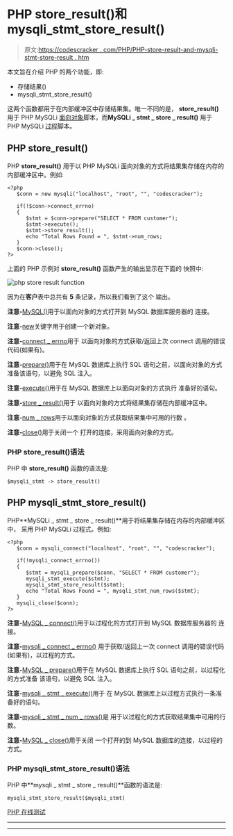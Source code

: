 # PHP store_result()和 mysqli_stmt_store_result()

> 原文:[https://codescracker . com/PHP/PHP-store-result-and-mysqli-stmt-store-result . htm](https://codescracker.com/php/php-store-result-and-mysqli-stmt-store-result.htm)

本文旨在介绍 PHP 的两个功能，即:

*   存储结果()
*   mysqli_stmt_store_result()

这两个函数都用于在内部缓冲区中存储结果集。唯一不同的是， **store_result()** 用于 PHP MySQLi <u>面向对象</u>脚本，而**MySQLi _ stmt _ store _ result()** 用于 PHP MySQLi <u>过程</u>脚本。

## PHP store_result()

PHP **store_result()** 用于以 PHP MySQLi 面向对象的方式将结果集存储在内存的内部缓冲区中。例如:

```
<?php
   $conn = new mysqli("localhost", "root", "", "codescracker");

   if(!$conn->connect_errno)
   {
      $stmt = $conn->prepare("SELECT * FROM customer");
      $stmt->execute();
      $stmt->store_result();
      echo "Total Rows Found = ", $stmt->num_rows;
   }
   $conn->close();
?>
```

上面的 PHP 示例对 **store_result()** 函数产生的输出显示在下面的 快照中:

![php store result function](../Images/6781d1f4b069ecd7b9a7172e1477ebe3.png)

因为在**客户**表中总共有 **5** 条记录，所以我们看到了这个 输出。

**注意-**[MySQL()](/php/php-mysqli-connect-to-database.htm)用于以面向对象的方式打开到 MySQL 数据库服务器的 连接。

**注意-**[new](/php/php-new-keyword.htm)关键字用于创建一个新对象。

**注意-**[connect _ errno](/php/php-connect-errno-and-mysqli-connect-errno.htm)用于 以面向对象的方式获取/返回上次 connect 调用的错误代码(如果有)。

**注意-**[prepare()](/php/php-prepare-and-mysqli-prepare.htm)用于在 MySQL 数据库上执行 SQL 语句之前，以面向对象的方式准备该语句，以避免 SQL 注入。

**注意-**[execute()](/php/php-execute-and-mysqli-stmt-execute.htm)用于在 MySQL 数据库上以面向对象的方式执行 准备好的语句。

**注意-**[store _ result()](/php/php-store-result-and-mysqli-stmt-store-result.htm)用于 以面向对象的方式将结果集存储在内部缓冲区中。

**注意-**[num _ rows](/php/php-num-rows-and-mysqli-stmt-num-rows.htm)用于以面向对象的方式获取结果集中可用的行数 。

**注意-**[close()](/php/php-mysqli-close-database-connection.htm)用于关闭一个 打开的连接，采用面向对象的方式。

### PHP store_result()语法

PHP 中 **store_result()** 函数的语法是:

```
$mysqli_stmt -> store_result()
```

## PHP mysqli_stmt_store_result()

PHP**MySQLi _ stmt _ store _ result()**用于将结果集存储在内存的内部缓冲区中， 采用 PHP MySQLi 过程式。例如:

```
<?php
   $conn = mysqli_connect("localhost", "root", "", "codescracker");

   if(!mysqli_connect_errno())
   {
      $stmt = mysqli_prepare($conn, "SELECT * FROM customer");
      mysqli_stmt_execute($stmt);
      mysqli_stmt_store_result($stmt);
      echo "Total Rows Found = ", mysqli_stmt_num_rows($stmt);
   }
   mysqli_close($conn);
?>
```

**注意-**[MySQL _ connect()](/php/php-mysqli-connect-to-database.htm)用于以过程化的方式打开到 MySQL 数据库服务器的 连接。

**注意-**[mysqli _ connect _ errno()](/php/php-connect-errno-and-mysqli-connect-errno.htm) 用于获取/返回上一次 connect 调用的错误代码(如果有)，以过程的方式。

**注意-**[MySQL _ prepare()](/php/php-prepare-and-mysqli-prepare.htm)用于在 MySQL 数据库上执行 SQL 语句之前，以过程化的方式准备 该语句，以避免 SQL 注入。

**注意-**[mysqli _ stmt _ execute()](/php/php-execute-and-mysqli-stmt-execute.htm)用于 在 MySQL 数据库上以过程方式执行一条准备好的语句。

**注意-**[mysqli _ stmt _ num _ rows()](/php/php-num-rows-and-mysqli-stmt-num-rows.htm)是 用于以过程化的方式获取结果集中可用的行数。

**注意-**[MySQL _ close()](/php/php-mysqli-close-database-connection.htm)用于关闭 一个打开的到 MySQL 数据库的连接，以过程的方式。

### PHP mysqli_stmt_store_result()语法

PHP 中**mysqli _ stmt _ store _ result()**函数的语法是:

```
mysqli_stmt_store_result($mysqli_stmt)
```

[PHP 在线测试](/exam/showtest.php?subid=8)

* * *

* * *